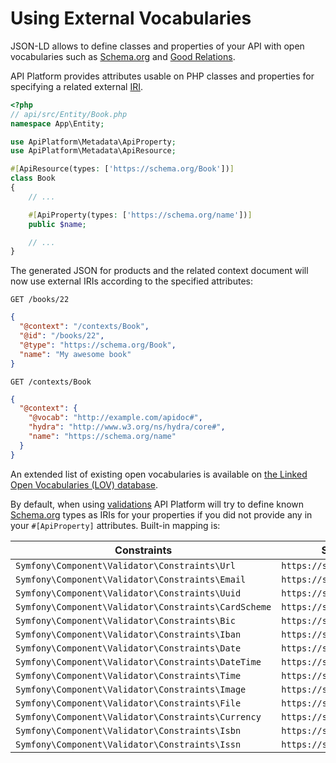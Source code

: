 # Using External Vocabularies

JSON-LD allows to define classes and properties of your API with open vocabularies such as [Schema.org](https://schema.org)
and [Good Relations](https://www.heppnetz.de/projects/goodrelations/).

API Platform provides attributes usable on PHP classes and properties for specifying a related external [IRI](https://en.wikipedia.org/wiki/Internationalized_resource_identifier).

```php
<?php
// api/src/Entity/Book.php
namespace App\Entity;

use ApiPlatform\Metadata\ApiProperty;
use ApiPlatform\Metadata\ApiResource;

#[ApiResource(types: ['https://schema.org/Book'])]
class Book
{
    // ...

    #[ApiProperty(types: ['https://schema.org/name'])]
    public $name;

    // ...
}
```

The generated JSON for products and the related context document will now use external IRIs according to the specified attributes:

`GET /books/22`

```json
{
  "@context": "/contexts/Book",
  "@id": "/books/22",
  "@type": "https://schema.org/Book",
  "name": "My awesome book"
}
```

`GET /contexts/Book`

```json
{
  "@context": {
    "@vocab": "http://example.com/apidoc#",
    "hydra": "http://www.w3.org/ns/hydra/core#",
    "name": "https://schema.org/name"
  }
}
```

An extended list of existing open vocabularies is available on [the Linked Open Vocabularies (LOV) database](https://lov.linkeddata.es/dataset/lov/).

By default, when using [validations](validation.md) API Platform will try to define known [Schema.org](https://schema.org) types as IRIs for your properties if you did not provide any in your `#[ApiProperty]` attributes.
Built-in mapping is:

| Constraints                                          | Schema.org type                    |
| ---------------------------------------------------- | ---------------------------------- |
| `Symfony\Component\Validator\Constraints\Url`        | `https://schema.org/url`           |
| `Symfony\Component\Validator\Constraints\Email`      | `https://schema.org/email`         |
| `Symfony\Component\Validator\Constraints\Uuid`       | `https://schema.org/identifier`    |
| `Symfony\Component\Validator\Constraints\CardScheme` | `https://schema.org/identifier`    |
| `Symfony\Component\Validator\Constraints\Bic`        | `https://schema.org/identifier`    |
| `Symfony\Component\Validator\Constraints\Iban`       | `https://schema.org/identifier`    |
| `Symfony\Component\Validator\Constraints\Date`       | `https://schema.org/Date`          |
| `Symfony\Component\Validator\Constraints\DateTime`   | `https://schema.org/DateTime`      |
| `Symfony\Component\Validator\Constraints\Time`       | `https://schema.org/Time`          |
| `Symfony\Component\Validator\Constraints\Image`      | `https://schema.org/image`         |
| `Symfony\Component\Validator\Constraints\File`       | `https://schema.org/MediaObject`   |
| `Symfony\Component\Validator\Constraints\Currency`   | `https://schema.org/priceCurrency` |
| `Symfony\Component\Validator\Constraints\Isbn`       | `https://schema.org/isbn`          |
| `Symfony\Component\Validator\Constraints\Issn`       | `https://schema.org/issn`          |
